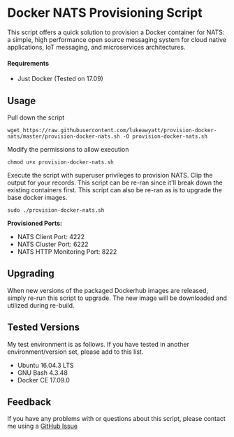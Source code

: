 # Docker NATS Provisioning Script

This script offers a quick solution to provision a Docker container for NATS: a simple, high performance open source messaging system for cloud native applications, IoT messaging, and microservices architectures.


#### Requirements

* Just Docker (Tested on 17.09)


## Usage

Pull down the script 

```shell
wget https://raw.githubusercontent.com/lukeawyatt/provision-docker-nats/master/provision-docker-nats.sh -O provision-docker-nats.sh
```

Modify the permissions to allow execution

```shell
chmod u+x provision-docker-nats.sh
```

Execute the script with superuser privileges to provision NATS.  Clip the output for your records.  This script can be re-ran since it'll break down the existing containers first.  This script can also be re-ran as is to upgrade the base docker images.
```shell
sudo ./provision-docker-nats.sh
```

**Provisioned Ports:**
- NATS Client Port: 4222
- NATS Cluster Port: 6222
- NATS HTTP Monitoring Port: 8222


## Upgrading

When new versions of the packaged Dockerhub images are released, simply re-run this script to upgrade.  The new image will be downloaded and utilized during re-build.


## Tested Versions

My test environment is as follows.  If you have tested in another environment/version set, please add to this list.

* Ubuntu 16.04.3 LTS
* GNU Bash 4.3.48
* Docker CE 17.09.0


## Feedback

If you have any problems with or questions about this script, please contact me using a [GitHub Issue](https://github.com/lukeawyatt/provision-docker-nats/issues)
